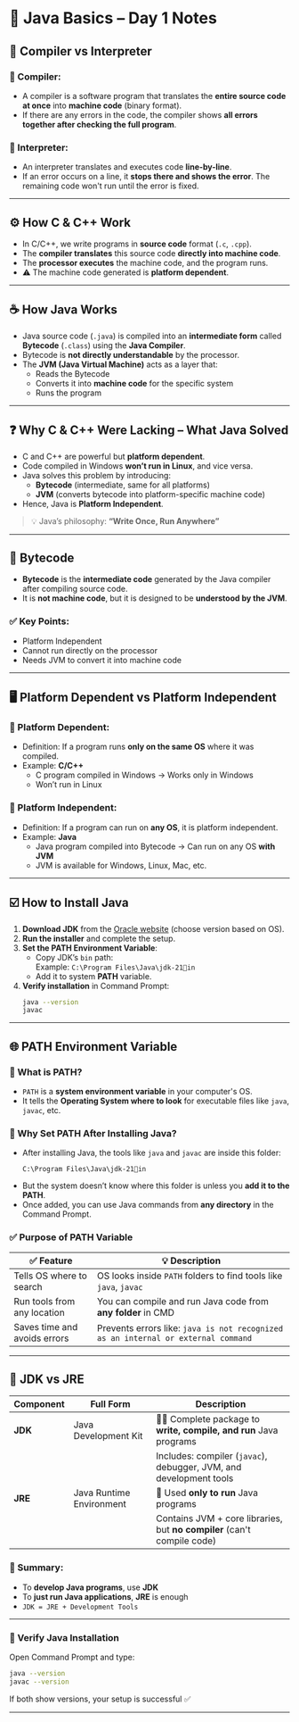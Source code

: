# 🌟 Java Basics – Day 1 Notes

## 🔄 Compiler vs Interpreter

### 🔹 Compiler:
- A compiler is a software program that translates the **entire source code at once** into **machine code** (binary format).
- If there are any errors in the code, the compiler shows **all errors together after checking the full program**.

### 🔹 Interpreter:
- An interpreter translates and executes code **line-by-line**.
- If an error occurs on a line, it **stops there and shows the error**. The remaining code won't run until the error is fixed.

---

## ⚙️ How C & C++ Work

- In C/C++, we write programs in **source code** format (`.c`, `.cpp`).
- The **compiler translates** this source code **directly into machine code**.
- The **processor executes** the machine code, and the program runs.
- ⚠️ The machine code generated is **platform dependent**.

---

## ☕ How Java Works

- Java source code (`.java`) is compiled into an **intermediate form** called **Bytecode** (`.class`) using the **Java Compiler**.
- Bytecode is **not directly understandable** by the processor.
- The **JVM (Java Virtual Machine)** acts as a layer that:
  - Reads the Bytecode
  - Converts it into **machine code** for the specific system
  - Runs the program

---

## ❓ Why C & C++ Were Lacking – What Java Solved

- C and C++ are powerful but **platform dependent**.
- Code compiled in Windows **won’t run in Linux**, and vice versa.
- Java solves this problem by introducing:
  - **Bytecode** (intermediate, same for all platforms)
  - **JVM** (converts bytecode into platform-specific machine code)
- Hence, Java is **Platform Independent**.

> 💡 Java’s philosophy: **“Write Once, Run Anywhere”**

---

## 🔸 Bytecode

- **Bytecode** is the **intermediate code** generated by the Java compiler after compiling source code.
- It is **not machine code**, but it is designed to be **understood by the JVM**.

### ✅ Key Points:
- Platform Independent
- Cannot run directly on the processor
- Needs JVM to convert it into machine code

---

## 🖥️ Platform Dependent vs Platform Independent

### 🔻 Platform Dependent:
- Definition: If a program runs **only on the same OS** where it was compiled.
- Example: **C/C++**
  - C program compiled in Windows → Works only in Windows
  - Won’t run in Linux

### 🔺 Platform Independent:
- Definition: If a program can run on **any OS**, it is platform independent.
- Example: **Java**
  - Java program compiled into Bytecode → Can run on any OS **with JVM**
  - JVM is available for Windows, Linux, Mac, etc.

---

## ☑️ How to Install Java

1. **Download JDK** from the [Oracle website](https://www.oracle.com/java/technologies/javase-downloads.html) (choose version based on OS).
2. **Run the installer** and complete the setup.
3. **Set the PATH Environment Variable**:
   - Copy JDK’s `bin` path:  
     Example: `C:\Program Files\Java\jdk-21in`
   - Add it to system **PATH** variable.
4. **Verify installation** in Command Prompt:
   ```bash
   java --version
   javac
   ```

---

## 🌐 PATH Environment Variable

### 🔸 What is PATH?

- `PATH` is a **system environment variable** in your computer's OS.
- It tells the **Operating System where to look** for executable files like `java`, `javac`, etc.

### 🔹 Why Set PATH After Installing Java?

- After installing Java, the tools like `java` and `javac` are inside this folder:
  ```
  C:\Program Files\Java\jdk-21in
  ```
- But the system doesn’t know where this folder is unless you **add it to the PATH**.
- Once added, you can use Java commands from **any directory** in the Command Prompt.

### ✅ Purpose of PATH Variable

| ✅ Feature                         | 💡 Description                                                                 |
|-----------------------------------|-------------------------------------------------------------------------------|
| Tells OS where to search          | OS looks inside `PATH` folders to find tools like `java`, `javac`            |
| Run tools from any location       | You can compile and run Java code from **any folder** in CMD                 |
| Saves time and avoids errors      | Prevents errors like: `java is not recognized as an internal or external command` |

---

## 🧰 JDK vs JRE

| Component | Full Form                | Description                                                                 |
|-----------|--------------------------|-----------------------------------------------------------------------------|
| **JDK**   | Java Development Kit     | 🧑‍💻 Complete package to **write, compile, and run** Java programs           |
|           |                          | Includes: compiler (`javac`), debugger, JVM, and development tools          |
| **JRE**   | Java Runtime Environment | 🚀 Used **only to run** Java programs                                       |
|           |                          | Contains JVM + core libraries, but **no compiler** (can't compile code)     |

### 🔎 Summary:

- To **develop Java programs**, use **JDK**
- To **just run Java applications**, **JRE** is enough
- `JDK = JRE + Development Tools`

---

### 📌 Verify Java Installation

Open Command Prompt and type:

```bash
java --version
javac --version
```

If both show versions, your setup is successful ✅

---